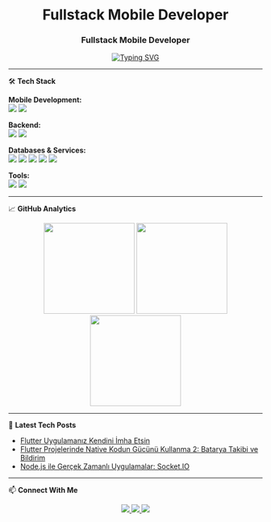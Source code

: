 <h1 align="center">Fullstack Mobile Developer</h1>
<h3 align="center">Fullstack Mobile Developer</h3>

<p align="center">
  <a href="https://git.io/typing-svg">
    <img src="https://readme-typing-svg.demolab.com?font=Fira+Code&pause=1000&color=22D3EE&center=true&vCenter=true&width=435&lines=Clean+Code;Cross-Platform+Developer;Mobile+Solutions+Architect;BLOC+Provider+Mobx" alt="Typing SVG" />
  </a>
</p>

---

🛠 **Tech Stack**

<p align="left">
  <strong>Mobile Development:</strong><br>
  <img src="https://img.shields.io/badge/Flutter-02569B?style=for-the-badge&logo=flutter&logoColor=white" />
  <img src="https://img.shields.io/badge/Dart-0175C2?style=for-the-badge&logo=dart&logoColor=white" />
  
  <strong>Backend:</strong><br>
  <img src="https://img.shields.io/badge/ASP.NET%20Core-512BD4?style=for-the-badge&logo=.net&logoColor=white" />
  <img src="https://img.shields.io/badge/Node.js-339933?style=for-the-badge&logo=nodedotjs&logoColor=white" />
  
  <strong>Databases & Services:</strong><br>
  <img src="https://img.shields.io/badge/MongoDB-47A248?style=for-the-badge&logo=mongodb&logoColor=white" />
  <img src="https://img.shields.io/badge/MSSQL-CC2927?style=for-the-badge&logo=microsoft-sql-server&logoColor=white" />
  <img src="https://img.shields.io/badge/Firebase-FFCA28?style=for-the-badge&logo=firebase&logoColor=black" />
  <img src="https://img.shields.io/badge/Supabase-3ECF8E?style=for-the-badge&logo=supabase&logoColor=white" />
  <img src="https://img.shields.io/badge/OneSignal-2496ED?style=for-the-badge&logo=onesignal&logoColor=white" />
  
  <strong>Tools:</strong><br>
  <img src="https://img.shields.io/badge/Git-F05032?style=for-the-badge&logo=git&logoColor=white" />
  <img src="https://img.shields.io/badge/Postman-FF6C37?style=for-the-badge&logo=postman&logoColor=white" />
</p>

---

📈 **GitHub Analytics**

<div align="center">
  <img height="180em" src="https://github-readme-stats.vercel.app/api?username=arda-copur&show_icons=true&theme=radical&include_all_commits=true&count_private=true"/>
  <img height="180em" src="https://github-readme-streak-stats.herokuapp.com/?user=arda-copur&theme=radical"/>
  <img height="180em" src="https://github-readme-stats.vercel.app/api/top-langs/?username=arda-copur&layout=compact&langs_count=8&theme=radical"/>
</div>

---

📝 **Latest Tech Posts**  
<!-- BLOG-POST-LIST:START -->
- [Flutter Uygulamanız Kendini İmha Etsin](https://medium.com/@ardacopur/flutter-uygulaman%C4%B1z-kendini-i%CC%87mha-etsin-5d6027deaf83)
- [Flutter Projelerinde Native Kodun Gücünü Kullanma 2: Batarya Takibi ve Bildirim](https://medium.com/@ardacopur/flutter-projelerinde-native-kodun-g%C3%BCc%C3%BCn%C3%BC-kullanma-2-batarya-takibi-ve-bildirim-258dc5e13a63)
- [Node.js ile Gerçek Zamanlı Uygulamalar: Socket.IO](https://medium.com/@ardacopur/node-js-ile-ger%C3%A7ek-zamanl%C4%B1-uygulamalar-socket-io-de77f27f7097)
<!-- BLOG-POST-LIST:END -->

---

📫 **Connect With Me**

<p align="center">
  <a href="https://www.linkedin.com/in/ardacopur/">
    <img src="https://img.shields.io/badge/LinkedIn-0077B5?style=for-the-badge&logo=linkedin&logoColor=white" />
  </a>
  <a href="https://medium.com/@ardacopur">
    <img src="https://img.shields.io/badge/Medium-12100E?style=for-the-badge&logo=medium&logoColor=white" />
  </a>
  <a href="mailto:ardacopur0@gmail.com">
    <img src="https://img.shields.io/badge/Gmail-D14836?style=for-the-badge&logo=gmail&logoColor=white" />
  </a>
</p>

